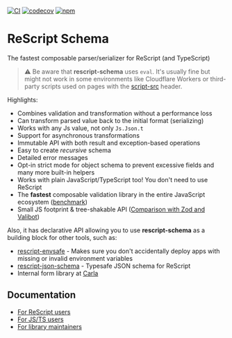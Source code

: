 [![CI](https://github.com/DZakh/rescript-schema/actions/workflows/ci.yml/badge.svg)](https://github.com/DZakh/rescript-schema/actions/workflows/ci.yml)
[![codecov](https://codecov.io/gh/DZakh/rescript-schema/branch/main/graph/badge.svg?token=40G6YKKD6J)](https://codecov.io/gh/DZakh/rescript-schema)
[![npm](https://img.shields.io/npm/dm/rescript-schema)](https://www.npmjs.com/package/rescript-schema)

# ReScript Schema

The fastest composable parser/serializer for ReScript (and TypeScript)

> ⚠️ Be aware that **rescript-schema** uses `eval`. It's usually fine but might not work in some environments like Cloudflare Workers or third-party scripts used on pages with the [script-src](https://developer.mozilla.org/en-US/docs/Web/HTTP/Headers/Content-Security-Policy/script-src) header.

Highlights:

- Combines validation and transformation without a performance loss
- Can transform parsed value back to the initial format (serializing)
- Works with any Js value, not only `Js.Json.t`
- Support for asynchronous transformations
- Immutable API with both result and exception-based operations
- Easy to create _recursive_ schema
- Detailed error messages
- Opt-in strict mode for object schema to prevent excessive fields and many more built-in helpers
- Works with plain JavaScript/TypeScript too! You don't need to use ReScript
- The **fastest** composable validation library in the entire JavaScript ecosystem ([benchmark](https://moltar.github.io/typescript-runtime-type-benchmarks/))
- Small JS footprint & tree-shakable API ([Comparison with Zod and Valibot](./docs/js-usage.md#comparison))

Also, it has declarative API allowing you to use **rescript-schema** as a building block for other tools, such as:

- [rescript-envsafe](https://github.com/DZakh/rescript-envsafe) - Makes sure you don't accidentally deploy apps with missing or invalid environment variables
- [rescript-json-schema](https://github.com/DZakh/rescript-json-schema) - Typesafe JSON schema for ReScript
- Internal form library at [Carla](https://www.carla.se/)

## Documentation

- [For ReScript users](./docs/rescript-usage.md)
- [For JS/TS users](./docs/js-usage.md)
- [For library maintainers](./docs/integration-guide.md)
